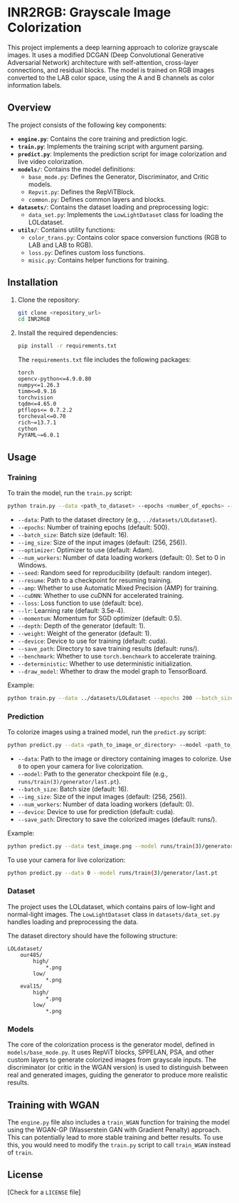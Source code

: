 # INR2RGB: Grayscale Image Colorization

This project implements a deep learning approach to colorize grayscale images. It uses a modified DCGAN (Deep Convolutional Generative Adversarial Network) architecture with self-attention, cross-layer connections, and residual blocks. The model is trained on RGB images converted to the LAB color space, using the A and B channels as color information labels.

## Overview

The project consists of the following key components:

*   **`engine.py`**: Contains the core training and prediction logic.
*   **`train.py`**: Implements the training script with argument parsing.
*   **`predict.py`**: Implements the prediction script for image colorization and live video colorization.
*   **`models/`**: Contains the model definitions:
    *   `base_mode.py`: Defines the Generator, Discriminator, and Critic models.
    *   `Repvit.py`: Defines the RepViTBlock.
    *   `common.py`: Defines common layers and blocks.
*   **`datasets/`**: Contains the dataset loading and preprocessing logic:
    *   `data_set.py`: Implements the `LowLightDataset` class for loading the LOLdataset.
*   **`utils/`**: Contains utility functions:
    *   `color_trans.py`: Contains color space conversion functions (RGB to LAB and LAB to RGB).
    *   `loss.py`: Defines custom loss functions.
    *   `misic.py`: Contains helper functions for training.

## Installation

1.  Clone the repository:

    ```bash
    git clone <repository_url>
    cd INR2RGB
    ```

2.  Install the required dependencies:

    ```bash
    pip install -r requirements.txt
    ```

    The `requirements.txt` file includes the following packages:

    ```
    torch
    opencv-python<=4.9.0.80
    numpy<=1.26.3
    timm<=0.9.16
    torchvision
    tqdm<=4.65.0
    ptflops<= 0.7.2.2
    torcheval<=0.70
    rich~=13.7.1
    cython
    PyYAML~=6.0.1
    ```

## Usage

### Training

To train the model, run the `train.py` script:

```bash
python train.py --data <path_to_dataset> --epochs <number_of_epochs> --batch_size <batch_size>
```

*   `--data`: Path to the dataset directory (e.g., `../datasets/LOLdataset`).
*   `--epochs`: Number of training epochs (default: 500).
*   `--batch_size`: Batch size (default: 16).
*   `--img_size`: Size of the input images (default: (256, 256)).
*   `--optimizer`: Optimizer to use (default: Adam).
*   `--num_workers`: Number of data loading workers (default: 0). Set to 0 in Windows.
*   `--seed`: Random seed for reproducibility (default: random integer).
*   `--resume`: Path to a checkpoint for resuming training.
*   `--amp`: Whether to use Automatic Mixed Precision (AMP) for training.
*   `--cuDNN`: Whether to use cuDNN for accelerated training.
*   `--loss`: Loss function to use (default: bce).
*   `--lr`: Learning rate (default: 3.5e-4).
*   `--momentum`: Momentum for SGD optimizer (default: 0.5).
*   `--depth`: Depth of the generator (default: 1).
*   `--weight`: Weight of the generator (default: 1).
*   `--device`: Device to use for training (default: cuda).
*   `--save_path`: Directory to save training results (default: runs/).
*   `--benchmark`: Whether to use `torch.benchmark` to accelerate training.
*   `--deterministic`: Whether to use deterministic initialization.
*   `--draw_model`: Whether to draw the model graph to TensorBoard.

Example:

```bash
python train.py --data ../datasets/LOLdataset --epochs 200 --batch_size 32
```

### Prediction

To colorize images using a trained model, run the `predict.py` script:

```bash
python predict.py --data <path_to_image_or_directory> --model <path_to_generator_checkpoint>
```

*   `--data`: Path to the image or directory containing images to colorize. Use `0` to open your camera for live colorization.
*   `--model`: Path to the generator checkpoint file (e.g., `runs/train(3)/generator/last.pt`).
*   `--batch_size`: Batch size (default: 16).
*   `--img_size`: Size of the input images (default: (256, 256)).
*   `--num_workers`: Number of data loading workers (default: 0).
*   `--device`: Device to use for prediction (default: cuda).
*   `--save_path`: Directory to save the colorized images (default: runs/).

Example:

```bash
python predict.py --data test_image.png --model runs/train(3)/generator/last.pt
```

To use your camera for live colorization:

```bash
python predict.py --data 0 --model runs/train(3)/generator/last.pt
```

### Dataset

The project uses the LOLdataset, which contains pairs of low-light and normal-light images. The `LowLightDataset` class in `datasets/data_set.py` handles loading and preprocessing the data.

The dataset directory should have the following structure:

```
LOLdataset/
    our485/
        high/
            *.png
        low/
            *.png
    eval15/
        high/
            *.png
        low/
            *.png
```

### Models

The core of the colorization process is the generator model, defined in `models/base_mode.py`. It uses RepViT blocks, SPPELAN, PSA, and other custom layers to generate colorized images from grayscale inputs. The discriminator (or critic in the WGAN version) is used to distinguish between real and generated images, guiding the generator to produce more realistic results.

## Training with WGAN

The `engine.py` file also includes a `train_WGAN` function for training the model using the WGAN-GP (Wasserstein GAN with Gradient Penalty) approach. This can potentially lead to more stable training and better results. To use this, you would need to modify the `train.py` script to call `train_WGAN` instead of `train`.

## License

[Check for a `LICENSE` file]
